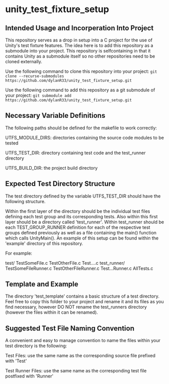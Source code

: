 # unity_test_fixture_setup

## Intended Usage and Incorperation Into Project
This repository serves as a drop in setup into a C project for the use of Unity's 
test fixture features. The idea here is to add this repository as a submodule into
your project. This repository is selfcontaining in that it contains Unity as a 
submodule itself so no other repositories need to be cloned externally.


Use the following command to clone this repository into your project:
`
git clone --recurse-submodules https://github.com/dylanR33/unity_test_fixture_setup.git
`

Use the following command to add this repository as a git submodule of your project:
`
git submodule add https://github.com/dylanR33/unity_test_fixture_setup.git
`

## Necessary Variable Definitions
The following paths should be defined for the makefile to work correctly:

UTFS_MODULE_DIRS: directories containing the source code modules to be tested

UTFS_TEST_DIR: directory containing test code and the test_runner directory

UTFS_BUILD_DIR: the project build directory


## Expected Test Directory Structure
The test directory defined by the variable UTFS_TEST_DIR should have the following
structure.

Within the first layer of the directory should be the individual test files defining 
each test group and its corresponding tests. Also within this first layer should be a 
directory called 'test_runner'. Within test_runner should be each TEST_GROUP_RUNNER 
definition for each of the respective test groups defined previously as well as a file 
containing the main() function which calls UnityMain(). An example of this setup can 
be found within the 'example' directory of this repository.

For example:

test/
     TestSomeFile.c
     TestOtherFile.c
     Test....c
     test_runner/
                 TestSomeFileRunner.c
                 TestOtherFileRunner.c
                 Test...Runner.c
                 AllTests.c

## Template and Example
The directory 'test_template' contains a basic structure of a test directory. Feel 
free to copy this folder to your project and rename it and its files as you find 
necessary, however DO NOT rename the test_runners directory (however the files within 
it can be renamed).

## Suggested Test File Naming Convention
A convenient and easy to manage convention to name the files within your test directory
is the following:

Test Files: use the same name as the corresponding source file prefixed with 'Test'

Test Runner Files: use the same name as the corresponding test file postfixed with 'Runner'




